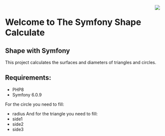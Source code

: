 <img src="icon.png" align="right" />

# Welcome to The Symfony Shape Calculate
## Shape with Symfony

This project calculates the surfaces and diameters of triangles and circles.

## Requirements:
- PHP8
- Symfony 6.0.9

For the circle you need to fill:
- radius
And for the triangle you need to fill:
- side1
- side2
- side3

